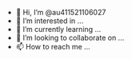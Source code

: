 - 👋 Hi, I’m @au411521106027
- 👀 I’m interested in ...
- 🌱 I’m currently learning ...
- 💞️ I’m looking to collaborate on ...
- 📫 How to reach me ...

<!---
au411521106027/au411521106027 is a ✨ special ✨ repository because its `README.md` (this file) appears on your GitHub profile.
You can click the Preview link to take a look at your changes.
--->


